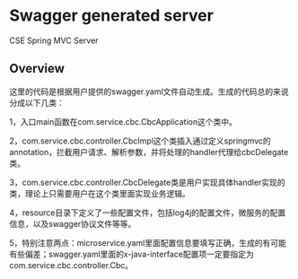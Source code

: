 # Swagger generated server

CSE Spring MVC Server


## Overview
这里的代码是根据用户提供的swagger.yaml文件自动生成。生成的代码总的来说分成以下几类：

1，入口main函数在com.service.cbc.CbcApplication这个类中。

2，com.service.cbc.controller.CbcImpl这个类插入通过定义springmvc的annotation，拦截用户请求、解析参数，并将处理的handler代理给cbcDelegate类。

3，com.service.cbc.controller.CbcDelegate类是用户实现具体handler实现的类，理论上只需要用户在这个类里面实现业务逻辑。


4，resource目录下定义了一些配置文件，包括log4j的配置文件，微服务的配置信息，以及swagger协议文件等等。

5，特别注意两点：microservice.yaml里面配置信息要填写正确，生成的有可能有些偏差；swagger.yaml里面的x-java-interface配置项一定要指定为com.service.cbc.controller.Cbc。

